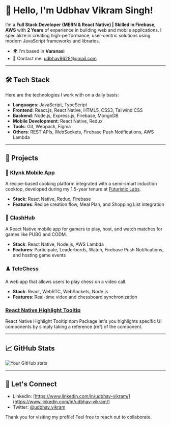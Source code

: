 # 👋 Hello, I'm Udbhav Vikram Singh!

I’m a **Full Stack Developer (MERN & React Native) | Skilled in Firebase, AWS** with **2 Years** of experience in building web and mobile applications. I specialize in creating high-performance, user-centric solutions using modern JavaScript frameworks and libraries.

- 🌍 I'm based in **Varanasi**
- 📧 Contact me: [udbhav9628@gmail.com](mailto:udbhav9628@gmail.com)

---

## 🛠️ Tech Stack

Here are the technologies I work with on a daily basis:

- **Languages**: JavaScript, TypeScript
- **Frontend**: React.js, React Native, HTML5, CSS3, Tailwind CSS
- **Backend**: Node.js, Express.js, Firebase, MongoDB
- **Mobile Development**: React Native, Redux
- **Tools**: Git, Webpack, Figma
- **Others**: REST APIs, WebSockets, Firebase Push Notifications, AWS Lambda

---

## 🚀 Projects

### 🛒 [Klynk Mobile App](https://www.klynk.app/)
A recipe-based cooking platform integrated with a semi-smart induction cooktop, developed during my 1.5-year tenure at [Futuristic Labs](https://www.linkedin.com/company/futuristic-labs/).

- **Stack**: React Native, Redux, Firebase
- **Features**: Recipe creation flow, Meal Plan, and Shopping List integration

### 📱 [ClashHub](https://github.com/Udbhav9628/ClashHub_Mob_App)
A React Native mobile app for gamers to play, host, and watch matches for games like PUBG and CODM.

- **Stack**: React Native, Node.js, AWS Lambda
- **Features**: Participate, Leaderbords, Watch, Firebase Push Notifications, and hosting game events

### ♟️ [TeleChess](https://github.com/Udbhav9628/Chess-Video-Chat-and-Play-Chess-Clint)
A web app that allows users to play chess on a video call.

- **Stack**: React, WebRTC, WebSockets, Node.js
- **Features**: Real-time video and chessboard synchronization

###  [React Native Highlight Tooltip](https://www.npmjs.com/package/react-native-highlight-tooltip?activeTab=readme)
React Native Highlight Tooltip npm Package let's you highlights specific UI components by simply taking a reference (ref) of the component.

---

## 📈 GitHub Stats

![Your GitHub stats](https://github-readme-stats.vercel.app/api?username=Udbhav9628&show_icons=true&theme=radical)

---

## 💬 Let's Connect

- LinkedIn: [https://www.linkedin.com/in/udbhav-vikram/](https://www.linkedin.com/in/udbhav-vikram/)
- Twitter: [@udbhav_vikram](https://x.com/udbhav_vikram)

Thank you for visiting my profile! Feel free to reach out to collaborate.
